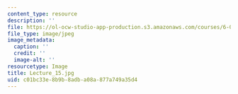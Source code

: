 ```yaml
---
content_type: resource
description: ''
file: https://ol-ocw-studio-app-production.s3.amazonaws.com/courses/6-041sc-probabilistic-systems-analysis-and-applied-probability-fall-2013/c01bc33e8b9b8adba08a877a749a35d4_Lecture_15.jpg
file_type: image/jpeg
image_metadata:
  caption: ''
  credit: ''
  image-alt: ''
resourcetype: Image
title: Lecture_15.jpg
uid: c01bc33e-8b9b-8adb-a08a-877a749a35d4
---
```

